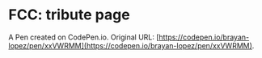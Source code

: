 # FCC: tribute page

A Pen created on CodePen.io. Original URL: [https://codepen.io/brayan-lopez/pen/xxVWRMM](https://codepen.io/brayan-lopez/pen/xxVWRMM).


